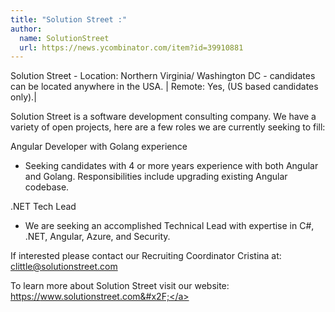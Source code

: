 ```yaml
---
title: "Solution Street :"
author:
  name: SolutionStreet
  url: https://news.ycombinator.com/item?id=39910881
---
```

Solution Street -
Location: Northern Virginia&#x2F; Washington DC - candidates can be located anywhere in the USA. |
Remote: Yes, (US based candidates only).|

Solution Street is a software development consulting company. We have a variety of open projects, here are a few roles we are currently seeking to fill:

Angular Developer with Golang experience
- Seeking candidates with 4 or more years experience with both Angular and Golang. Responsibilities include upgrading existing Angular codebase.

.NET Tech Lead
- We are seeking an accomplished Technical Lead with expertise in C#, .NET, Angular, Azure, and Security.

If interested please contact our Recruiting Coordinator Cristina at: clittle@solutionstreet.com

To learn more about Solution Street visit our website: 
<a href="https:&#x2F;&#x2F;www.solutionstreet.com&#x2F;" rel="nofollow">https:&#x2F;&#x2F;www.solutionstreet.com&#x2F;</a>
